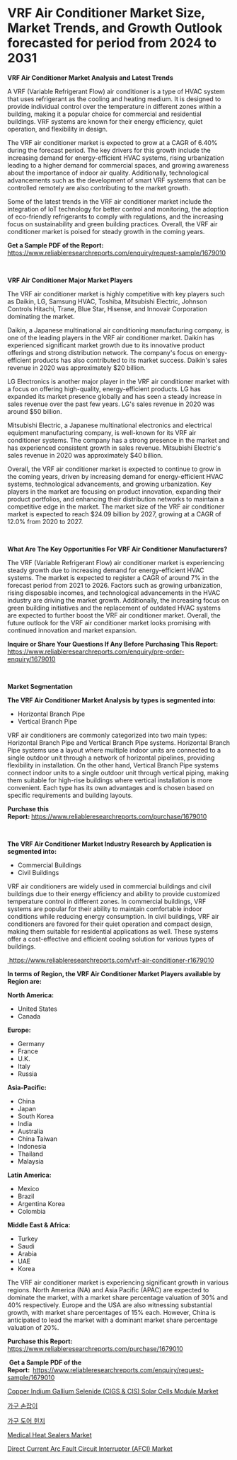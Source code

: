 <p><h1>VRF Air Conditioner Market Size, Market Trends, and Growth Outlook forecasted for period from 2024 to 2031</h1></p><p><strong>VRF Air Conditioner Market Analysis and Latest Trends</strong></p>
<p><p>A VRF (Variable Refrigerant Flow) air conditioner is a type of HVAC system that uses refrigerant as the cooling and heating medium. It is designed to provide individual control over the temperature in different zones within a building, making it a popular choice for commercial and residential buildings. VRF systems are known for their energy efficiency, quiet operation, and flexibility in design.</p><p>The VRF air conditioner market is expected to grow at a CAGR of 6.40% during the forecast period. The key drivers for this growth include the increasing demand for energy-efficient HVAC systems, rising urbanization leading to a higher demand for commercial spaces, and growing awareness about the importance of indoor air quality. Additionally, technological advancements such as the development of smart VRF systems that can be controlled remotely are also contributing to the market growth.</p><p>Some of the latest trends in the VRF air conditioner market include the integration of IoT technology for better control and monitoring, the adoption of eco-friendly refrigerants to comply with regulations, and the increasing focus on sustainability and green building practices. Overall, the VRF air conditioner market is poised for steady growth in the coming years.</p></p>
<p><strong>Get a Sample PDF of the Report:&nbsp;</strong> <a href="https://www.reliableresearchreports.com/enquiry/request-sample/1679010">https://www.reliableresearchreports.com/enquiry/request-sample/1679010</a></p>
<p>&nbsp;</p>
<p><strong>VRF Air Conditioner Major Market Players</strong></p>
<p><p>The VRF air conditioner market is highly competitive with key players such as Daikin, LG, Samsung HVAC, Toshiba, Mitsubishi Electric, Johnson Controls Hitachi, Trane, Blue Star, Hisense, and Innovair Corporation dominating the market. </p><p>Daikin, a Japanese multinational air conditioning manufacturing company, is one of the leading players in the VRF air conditioner market. Daikin has experienced significant market growth due to its innovative product offerings and strong distribution network. The company's focus on energy-efficient products has also contributed to its market success. Daikin's sales revenue in 2020 was approximately $20 billion.</p><p>LG Electronics is another major player in the VRF air conditioner market with a focus on offering high-quality, energy-efficient products. LG has expanded its market presence globally and has seen a steady increase in sales revenue over the past few years. LG's sales revenue in 2020 was around $50 billion.</p><p>Mitsubishi Electric, a Japanese multinational electronics and electrical equipment manufacturing company, is well-known for its VRF air conditioner systems. The company has a strong presence in the market and has experienced consistent growth in sales revenue. Mitsubishi Electric's sales revenue in 2020 was approximately $40 billion.</p><p>Overall, the VRF air conditioner market is expected to continue to grow in the coming years, driven by increasing demand for energy-efficient HVAC systems, technological advancements, and growing urbanization. Key players in the market are focusing on product innovation, expanding their product portfolios, and enhancing their distribution networks to maintain a competitive edge in the market. The market size of the VRF air conditioner market is expected to reach $24.09 billion by 2027, growing at a CAGR of 12.0% from 2020 to 2027.</p></p>
<p>&nbsp;</p>
<p><strong>What Are The Key Opportunities For VRF Air Conditioner Manufacturers?</strong></p>
<p><p>The VRF (Variable Refrigerant Flow) air conditioner market is experiencing steady growth due to increasing demand for energy-efficient HVAC systems. The market is expected to register a CAGR of around 7% in the forecast period from 2021 to 2026. Factors such as growing urbanization, rising disposable incomes, and technological advancements in the HVAC industry are driving the market growth. Additionally, the increasing focus on green building initiatives and the replacement of outdated HVAC systems are expected to further boost the VRF air conditioner market. Overall, the future outlook for the VRF air conditioner market looks promising with continued innovation and market expansion.</p></p>
<p><strong>Inquire or Share Your Questions If Any Before Purchasing This Report:</strong> <a href="https://www.reliableresearchreports.com/enquiry/pre-order-enquiry/1679010">https://www.reliableresearchreports.com/enquiry/pre-order-enquiry/1679010</a></p>
<p>&nbsp;</p>
<p><strong>Market Segmentation</strong></p>
<p><strong>The VRF Air Conditioner Market Analysis by types is segmented into:</strong></p>
<p><ul><li>Horizontal Branch Pipe</li><li>Vertical Branch Pipe</li></ul></p>
<p><p>VRF air conditioners are commonly categorized into two main types: Horizontal Branch Pipe and Vertical Branch Pipe systems. Horizontal Branch Pipe systems use a layout where multiple indoor units are connected to a single outdoor unit through a network of horizontal pipelines, providing flexibility in installation. On the other hand, Vertical Branch Pipe systems connect indoor units to a single outdoor unit through vertical piping, making them suitable for high-rise buildings where vertical installation is more convenient. Each type has its own advantages and is chosen based on specific requirements and building layouts.</p></p>
<p><strong>Purchase this Report:&nbsp;</strong><a href="https://www.reliableresearchreports.com/purchase/1679010">https://www.reliableresearchreports.com/purchase/1679010</a></p>
<p>&nbsp;</p>
<p><strong>The VRF Air Conditioner Market Industry Research by Application is segmented into:</strong></p>
<p><ul><li>Commercial Buildings</li><li>Civil Buildings</li></ul></p>
<p><p>VRF air conditioners are widely used in commercial buildings and civil buildings due to their energy efficiency and ability to provide customized temperature control in different zones. In commercial buildings, VRF systems are popular for their ability to maintain comfortable indoor conditions while reducing energy consumption. In civil buildings, VRF air conditioners are favored for their quiet operation and compact design, making them suitable for residential applications as well. These systems offer a cost-effective and efficient cooling solution for various types of buildings.</p></p>
<p><a href="https://www.reliableresearchreports.com/vrf-air-conditioner-r1679010">&nbsp;https://www.reliableresearchreports.com/vrf-air-conditioner-r1679010</a></p>
<p><strong>In terms of Region, the VRF Air Conditioner Market Players available by Region are:</strong></p>
<p>
    <p> <strong> North America: </strong>
        <ul>
            <li>United States</li>
            <li>Canada</li>
        </ul>
        </p> 
    <p> <strong> Europe: </strong>
        <ul>
            <li>Germany</li>
            <li>France</li>
            <li>U.K.</li>
            <li>Italy</li>
            <li>Russia</li>
        </ul>
        </p> 
    <p> <strong> Asia-Pacific: </strong>
        <ul>
            <li>China</li>
            <li>Japan</li>
            <li>South Korea</li>
            <li>India</li>
            <li>Australia</li>
            <li>China Taiwan</li>
            <li>Indonesia</li>
            <li>Thailand</li>
            <li>Malaysia</li>
        </ul>
        </p> 
    <p> <strong> Latin America: </strong>
        <ul>
            <li>Mexico</li>
            <li>Brazil</li>
            <li>Argentina Korea</li>
            <li>Colombia</li>
        </ul>
        </p> 
    <p> <strong> Middle East & Africa: </strong>
        <ul>
            <li>Turkey</li>
            <li>Saudi</li>
            <li>Arabia</li>
            <li>UAE</li>
            <li>Korea</li>
        </ul>
    </p>
    </p>
<p><p>The VRF air conditioner market is experiencing significant growth in various regions. North America (NA) and Asia Pacific (APAC) are expected to dominate the market, with a market share percentage valuation of 30% and 40% respectively. Europe and the USA are also witnessing substantial growth, with market share percentages of 15% each. However, China is anticipated to lead the market with a dominant market share percentage valuation of 20%.</p></p>
<p><strong>Purchase this Report: </strong><a href="https://www.reliableresearchreports.com/purchase/1679010">https://www.reliableresearchreports.com/purchase/1679010</a></p>
<p>&nbsp;<strong>Get a Sample PDF of the Report:&nbsp;&nbsp;</strong><a href="https://www.reliableresearchreports.com/enquiry/request-sample/1679010">https://www.reliableresearchreports.com/enquiry/request-sample/1679010</a></p>
<p><strong></strong></p>
<p><p><a href="https://github.com/anggakarna133/Market-Research-Report-List-1/blob/main/copper-indium-gallium-selenide-cigs-cis-solar-cells-module-market.md">Copper Indium Gallium Selenide (CIGS & CIS) Solar Cells Module Market</a></p><p><a href="https://github.com/TrevorKruvalis5678/Market-Research-Report-List-2/blob/main/4415511162388.md">가구 손잡이</a></p><p><a href="https://github.com/joannescott9078/Market-Research-Report-List-1/blob/main/5825536162389.md">가구 도어 힌지</a></p><p><a href="https://issuu.com/reportprime-2/docs/medical-heat-sealers-market-size-2030.pptx">Medical Heat Sealers Market</a></p><p><a href="https://github.com/sleepman642/Market-Research-Report-List-1/blob/main/direct-current-arc-fault-circuit-interrupter-afci-market.md">Direct Current Arc Fault Circuit Interrupter (AFCI) Market</a></p></p>